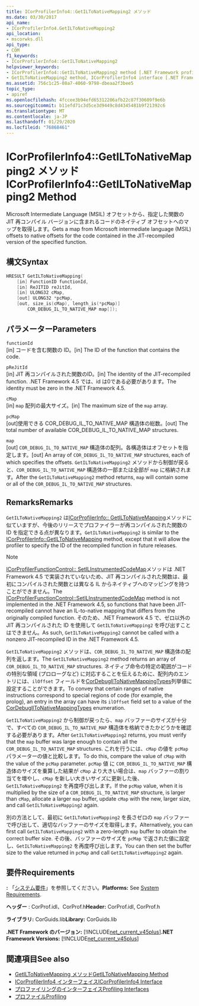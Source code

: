 ```yaml
---
title: ICorProfilerInfo4::GetILToNativeMapping2 メソッド
ms.date: 03/30/2017
api_name:
- ICorProfilerInfo4.GetILToNativeMapping2
api_location:
- mscorwks.dll
api_type:
- COM
f1_keywords:
- ICorProfilerInfo4::GetILToNativeMapping2
helpviewer_keywords:
- ICorProfilerInfo4::GetILToNativeMapping2 method [.NET Framework profiling]
- GetILToNativeMapping2 method, ICorProfilerInfo4 interface [.NET Framework profiling]
ms.assetid: 756c1c25-08a7-4060-9798-dbeaa2f3bee5
topic_type:
- apiref
ms.openlocfilehash: 4fccee3b94efd65312206afb22c87f30609f9e6b
ms.sourcegitcommit: b11efd71c3d5ce3d9449c8d4345481b9f21392c6
ms.translationtype: MT
ms.contentlocale: ja-JP
ms.lasthandoff: 01/29/2020
ms.locfileid: "76868461"
---
```

# <a name="icorprofilerinfo4getiltonativemapping2-method"></a><span data-ttu-id="03e21-102">ICorProfilerInfo4::GetILToNativeMapping2 メソッド</span><span class="sxs-lookup"><span data-stu-id="03e21-102">ICorProfilerInfo4::GetILToNativeMapping2 Method</span></span>
<span data-ttu-id="03e21-103">Microsoft Intermediate Language (MSIL) オフセットから、指定した関数の JIT 再コンパイル バージョンに含まれるコードのネイティブ オフセットへのマップを取得します。</span><span class="sxs-lookup"><span data-stu-id="03e21-103">Gets a map from Microsoft intermediate language (MSIL) offsets to native offsets for the code contained in the JIT-recompiled version of the specified function.</span></span>  
  
## <a name="syntax"></a><span data-ttu-id="03e21-104">構文</span><span class="sxs-lookup"><span data-stu-id="03e21-104">Syntax</span></span>  
  
```cpp  
HRESULT GetILToNativeMapping(  
    [in] FunctionID functionId,  
    [in] ReJITID reJitId,  
    [in] ULONG32 cMap,  
    [out] ULONG32 *pcMap,  
    [out, size_is(cMap), length_is(*pcMap)]  
        COR_DEBUG_IL_TO_NATIVE_MAP map[]);  
```  
  
## <a name="parameters"></a><span data-ttu-id="03e21-105">パラメーター</span><span class="sxs-lookup"><span data-stu-id="03e21-105">Parameters</span></span>  
 `functionId`  
 <span data-ttu-id="03e21-106">[in] コードを含む関数の ID。</span><span class="sxs-lookup"><span data-stu-id="03e21-106">[in] The ID of the function that contains the code.</span></span>  
  
 `pReJitId`  
 <span data-ttu-id="03e21-107">[in] JIT 再コンパイルされた関数のID。</span><span class="sxs-lookup"><span data-stu-id="03e21-107">[in] The identity of the JIT-recompiled function.</span></span> <span data-ttu-id="03e21-108">.NET Framework 4.5 では、id は0である必要があります。</span><span class="sxs-lookup"><span data-stu-id="03e21-108">The identity must be zero in the .NET Framework 4.5.</span></span>  
  
 `cMap`  
 <span data-ttu-id="03e21-109">[in] `map` 配列の最大サイズ。</span><span class="sxs-lookup"><span data-stu-id="03e21-109">[in] The maximum size of the `map` array.</span></span>  
  
 `pcMap`  
 <span data-ttu-id="03e21-110">[out]使用できる COR_DEBUG_IL_TO_NATIVE_MAP 構造体の総数。</span><span class="sxs-lookup"><span data-stu-id="03e21-110">[out] The total number of available COR_DEBUG_IL_TO_NATIVE_MAP structures.</span></span>  
  
 `map`  
 <span data-ttu-id="03e21-111">[out] `COR_DEBUG_IL_TO_NATIVE_MAP` 構造体の配列。各構造体はオフセットを指定します。</span><span class="sxs-lookup"><span data-stu-id="03e21-111">[out] An array of `COR_DEBUG_IL_TO_NATIVE_MAP` structures, each of which specifies the offsets.</span></span> <span data-ttu-id="03e21-112">`GetILToNativeMapping2` メソッドから制御が戻ると、`COR_DEBUG_IL_TO_NATIVE_MAP` 構造体の一部または全部が `map` に格納されます。</span><span class="sxs-lookup"><span data-stu-id="03e21-112">After the `GetILToNativeMapping2` method returns, `map` will contain some or all of the `COR_DEBUG_IL_TO_NATIVE_MAP` structures.</span></span>  
  
## <a name="remarks"></a><span data-ttu-id="03e21-113">Remarks</span><span class="sxs-lookup"><span data-stu-id="03e21-113">Remarks</span></span>  
 <span data-ttu-id="03e21-114">`GetILToNativeMapping2` は[ICorProfilerInfo:: GetILToNativeMapping](icorprofilerinfo-getiltonativemapping-method.md)メソッドに似ていますが、今後のリリースでプロファイラーが再コンパイルされた関数の ID を指定できる点が異なります。</span><span class="sxs-lookup"><span data-stu-id="03e21-114">`GetILToNativeMapping2` is similar to the [ICorProfilerInfo::GetILToNativeMapping](icorprofilerinfo-getiltonativemapping-method.md) method, except that it will allow the profiler to specify the ID of the recompiled function in future releases.</span></span>  
  
> [!NOTE]
> <span data-ttu-id="03e21-115">[ICorProfilerFunctionControl:: SetILInstrumentedCodeMap](icorprofilerfunctioncontrol-setilinstrumentedcodemap-method.md)メソッドは .NET Framework 4.5 で実装されていないため、JIT 再コンパイルされた関数は、最初にコンパイルされた関数とは異なる IL からネイティブへのマッピングを持つことができません。</span><span class="sxs-lookup"><span data-stu-id="03e21-115">The [ICorProfilerFunctionControl::SetILInstrumentedCodeMap](icorprofilerfunctioncontrol-setilinstrumentedcodemap-method.md) method is not implemented in the .NET Framework 4.5, so functions that have been JIT-recompiled cannot have an IL-to-native mapping that differs from the originally compiled function.</span></span> <span data-ttu-id="03e21-116">そのため、.NET Framework 4.5 で、ゼロ以外の JIT 再コンパイルされた ID を使用して `GetILToNativeMapping2` を呼び出すことはできません。</span><span class="sxs-lookup"><span data-stu-id="03e21-116">As such, `GetILToNativeMapping2` cannot be called with a nonzero JIT-recompiled ID in the .NET Framework 4.5.</span></span>  
  
 <span data-ttu-id="03e21-117">`GetILToNativeMapping2` メソッドは、`COR_DEBUG_IL_TO_NATIVE_MAP` 構造体の配列を返します。</span><span class="sxs-lookup"><span data-stu-id="03e21-117">The `GetILToNativeMapping2` method returns an array of `COR_DEBUG_IL_TO_NATIVE_MAP` structures.</span></span> <span data-ttu-id="03e21-118">ネイティブ命令の特定の範囲がコードの特別な領域 (プロローグなど) に対応することを伝えるために、配列内のエントリには、`ilOffset` フィールドを[CorDebugIlToNativeMappingTypes](../../../../docs/framework/unmanaged-api/debugging/cordebugiltonativemappingtypes-enumeration.md)列挙値に設定することができます。</span><span class="sxs-lookup"><span data-stu-id="03e21-118">To convey that certain ranges of native instructions correspond to special regions of code (for example, the prolog), an entry in the array can have its `ilOffset` field set to a value of the [CorDebugIlToNativeMappingTypes](../../../../docs/framework/unmanaged-api/debugging/cordebugiltonativemappingtypes-enumeration.md) enumeration.</span></span>  
  
 <span data-ttu-id="03e21-119">`GetILToNativeMapping2` から制御が戻ったら、`map` バッファーのサイズが十分で、すべての `COR_DEBUG_IL_TO_NATIVE_MAP` 構造体を格納できたかどうかを確認する必要があります。</span><span class="sxs-lookup"><span data-stu-id="03e21-119">After `GetILToNativeMapping2` returns, you must verify that the `map` buffer was large enough to contain all the `COR_DEBUG_IL_TO_NATIVE_MAP` structures.</span></span> <span data-ttu-id="03e21-120">これを行うには、`cMap` の値を `pcMap` パラメーターの値と比較します。</span><span class="sxs-lookup"><span data-stu-id="03e21-120">To do this, compare the value of `cMap` with the value of the `pcMap` parameter.</span></span> <span data-ttu-id="03e21-121">`pcMap` 値 に `COR_DEBUG_IL_TO_NATIVE_MAP` 構造体のサイズを乗算した結果が `cMap` より大きい場合は、`map` バッファーの割り当てを増やし、`cMap` を新しい大きいサイズに更新した後、`GetILToNativeMapping2` を再度呼び出します。</span><span class="sxs-lookup"><span data-stu-id="03e21-121">If the `pcMap` value, when it is multiplied by the size of a `COR_DEBUG_IL_TO_NATIVE_MAP` structure, is larger than `cMap`, allocate a larger `map` buffer, update `cMap` with the new, larger size, and call `GetILToNativeMapping2` again.</span></span>  
  
 <span data-ttu-id="03e21-122">別の方法として、最初に `GetILToNativeMapping2` を長さゼロの `map` バッファーで呼び出して、適切なバッファーのサイズを取得します。</span><span class="sxs-lookup"><span data-stu-id="03e21-122">Alternatively, you can first call `GetILToNativeMapping2` with a zero-length `map` buffer to obtain the correct buffer size.</span></span> <span data-ttu-id="03e21-123">その後、バッファーのサイズを `pcMap` で返された値に設定し、`GetILToNativeMapping2` を再度呼び出します。</span><span class="sxs-lookup"><span data-stu-id="03e21-123">You can then set the buffer size to the value returned in `pcMap` and call `GetILToNativeMapping2` again.</span></span>  
  
## <a name="requirements"></a><span data-ttu-id="03e21-124">要件</span><span class="sxs-lookup"><span data-stu-id="03e21-124">Requirements</span></span>  
 <span data-ttu-id="03e21-125">**:** 「[システム要件](../../../../docs/framework/get-started/system-requirements.md)」を参照してください。</span><span class="sxs-lookup"><span data-stu-id="03e21-125">**Platforms:** See [System Requirements](../../../../docs/framework/get-started/system-requirements.md).</span></span>  
  
 <span data-ttu-id="03e21-126">**ヘッダー** : CorProf.idl、CorProf.h</span><span class="sxs-lookup"><span data-stu-id="03e21-126">**Header:** CorProf.idl, CorProf.h</span></span>  
  
 <span data-ttu-id="03e21-127">**ライブラリ:** CorGuids.lib</span><span class="sxs-lookup"><span data-stu-id="03e21-127">**Library:** CorGuids.lib</span></span>  
  
 <span data-ttu-id="03e21-128">**.NET Framework のバージョン:** [!INCLUDE[net_current_v45plus](../../../../includes/net-current-v45plus-md.md)]</span><span class="sxs-lookup"><span data-stu-id="03e21-128">**.NET Framework Versions:** [!INCLUDE[net_current_v45plus](../../../../includes/net-current-v45plus-md.md)]</span></span>  
  
## <a name="see-also"></a><span data-ttu-id="03e21-129">関連項目</span><span class="sxs-lookup"><span data-stu-id="03e21-129">See also</span></span>

- [<span data-ttu-id="03e21-130">GetILToNativeMapping メソッド</span><span class="sxs-lookup"><span data-stu-id="03e21-130">GetILToNativeMapping Method</span></span>](icorprofilerinfo-getiltonativemapping-method.md)
- [<span data-ttu-id="03e21-131">ICorProfilerInfo4 インターフェイス</span><span class="sxs-lookup"><span data-stu-id="03e21-131">ICorProfilerInfo4 Interface</span></span>](icorprofilerinfo4-interface.md)
- [<span data-ttu-id="03e21-132">プロファイリングのインターフェイス</span><span class="sxs-lookup"><span data-stu-id="03e21-132">Profiling Interfaces</span></span>](profiling-interfaces.md)
- [<span data-ttu-id="03e21-133">プロファイル</span><span class="sxs-lookup"><span data-stu-id="03e21-133">Profiling</span></span>](index.md)
